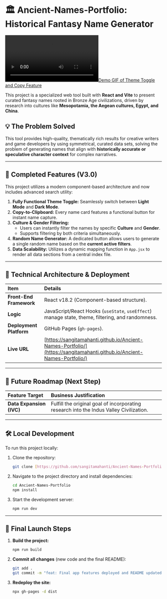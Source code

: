# 🏛️ Ancient-Names-Portfolio: Historical Fantasy Name Generator

[![Demo GIF of Theme Toggle and Copy Feature](public/images/demo.mp4)](https://github.com/sangitamahanti/Ancient-Names-Portfolio)

This project is a specialized web tool built with **React and Vite** to present curated fantasy names rooted in Bronze Age civilizations, driven by research into cultures like **Mesopotamia, the Aegean cultures, Egypt, and China**.

## 💡 The Problem Solved

This tool provides high-quality, thematically rich results for creative writers and game developers by using symmetrical, curated data sets, solving the problem of generating names that align with **historically accurate or speculative character context** for complex narratives.

---

## 🌟 Completed Features (V3.0)

This project utilizes a modern component-based architecture and now includes advanced search utility:

1. **Fully Functional Theme Toggle:** Seamlessly switch between **Light Mode** and **Dark Mode**.
2. **Copy-to-Clipboard:** Every name card features a functional button for instant name capture.
3. **Culture & Gender Filtering:**
    * Users can instantly filter the names by specific **Culture** and **Gender**.
    * Supports filtering by both criteria simultaneously.
4. **Random Name Generator:** A dedicated button allows users to generate a single random name based on the **current active filters**.
5. **Data Scalability:** Utilizes a dynamic mapping function in `App.jsx` to render all data sections from a central index file.

---

## 🚀 Technical Architecture & Deployment

| Item | Details |
| :--- | :--- |
| **Front-End Framework** | React v18.2 (Component-based structure). |
| **Logic** | JavaScript/React Hooks (`useState`, `useEffect`) manage state, theme, filtering, and randomness. |
| **Deployment Platform** | GitHub Pages (`gh-pages`). |
| **Live URL** | [https://sangitamahanti.github.io/Ancient-Names-Portfolio/](https://sangitamahanti.github.io/Ancient-Names-Portfolio/) |

---

## 🎯 Future Roadmap (Next Step)

| Feature Target | Business Justification |
| :--- | :--- |
| **Data Expansion (IVC)** | Fulfill the original goal of incorporating research into the Indus Valley Civilization. |

---

## 🛠️ Local Development

To run this project locally:

1. Clone the repository:

    ```bash
    git clone [https://github.com/sangitamahanti/Ancient-Names-Portfolio.git](https://github.com/sangitamahanti/Ancient-Names-Portfolio.git)
    ```

2. Navigate to the project directory and install dependencies:

    ```bash
    cd Ancient-Names-Portfolio
    npm install
    ```

3. Start the development server:

    ```bash
    npm run dev
    ```

---

## 📢 Final Launch Steps

1. **Build the project:**

    ```bash
    npm run build
    ```

2. **Commit all changes** (new code and the final README):

    ```bash
    git add .
    git commit -m "feat: Final app features deployed and README updated to V3.0"
    ```

3. **Redeploy the site:**

    ```bash
    npx gh-pages -d dist
    ```
